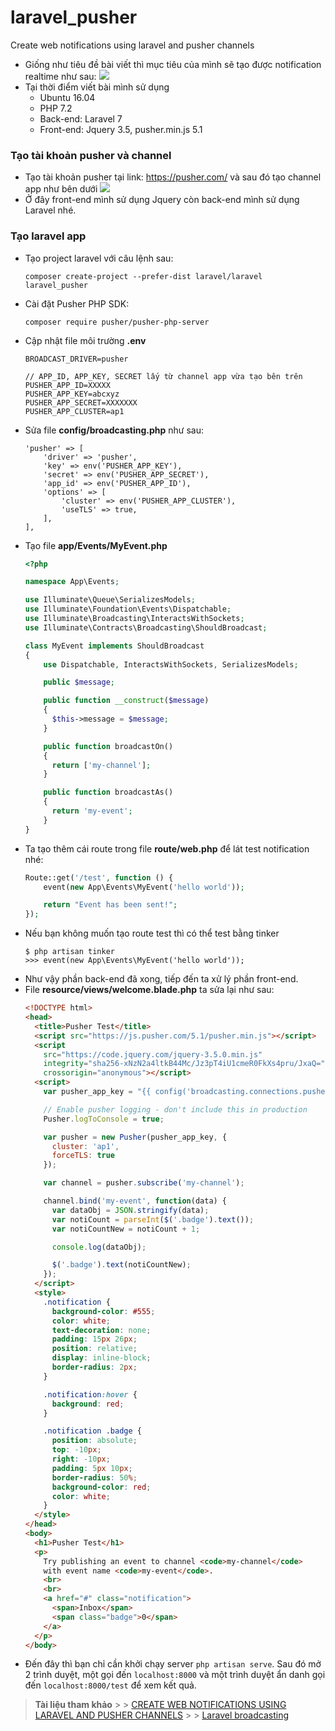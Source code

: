 # laravel_pusher
Create web notifications using laravel and pusher channels

- Giống như tiêu đề bài viết thì mục tiêu của mình sẽ tạo được notification realtime như sau:
![](https://images.viblo.asia/03fa92ad-fe9a-4b1f-914d-edaf3efdecb5.gif)
- Tại thời điểm viết bài mình sử dụng
    - Ubuntu 16.04
    - PHP 7.2
    - Back-end: Laravel 7
    - Front-end: Jquery 3.5, pusher.min.js 5.1

### Tạo tài khoản pusher và channel
- Tạo tài khoản pusher tại link: https://pusher.com/ và sau đó tạo channel app như bên dưới
![](https://images.viblo.asia/bb1c951f-b698-4cf8-9cc7-b57189a27bda.png)
- Ở đây front-end mình sử dụng Jquery còn back-end mình sử dụng Laravel nhé.
### Tạo laravel app
- Tạo project laravel với câu lệnh sau:
    ```
    composer create-project --prefer-dist laravel/laravel laravel_pusher
    ```
- Cài đặt Pusher PHP SDK:
    ```
    composer require pusher/pusher-php-server
    ```
- Cập nhật file môi trường **.env**
    ```
    BROADCAST_DRIVER=pusher

    // APP_ID, APP_KEY, SECRET lấy từ channel app vừa tạo bên trên
    PUSHER_APP_ID=XXXXX
    PUSHER_APP_KEY=abcxyz
    PUSHER_APP_SECRET=XXXXXXX
    PUSHER_APP_CLUSTER=ap1
    ```
- Sửa file **config/broadcasting.php** như sau:
    ```
    'pusher' => [
        'driver' => 'pusher',
        'key' => env('PUSHER_APP_KEY'),
        'secret' => env('PUSHER_APP_SECRET'),
        'app_id' => env('PUSHER_APP_ID'),
        'options' => [
            'cluster' => env('PUSHER_APP_CLUSTER'),
            'useTLS' => true,
        ],
    ],
    ```
- Tạo file **app/Events/MyEvent.php**
    ```PHP
    <?php

    namespace App\Events;

    use Illuminate\Queue\SerializesModels;
    use Illuminate\Foundation\Events\Dispatchable;
    use Illuminate\Broadcasting\InteractsWithSockets;
    use Illuminate\Contracts\Broadcasting\ShouldBroadcast;

    class MyEvent implements ShouldBroadcast
    {
        use Dispatchable, InteractsWithSockets, SerializesModels;

        public $message;

        public function __construct($message)
        {
          $this->message = $message;
        }

        public function broadcastOn()
        {
          return ['my-channel'];
        }

        public function broadcastAs()
        {
          return 'my-event';
        }
    }
    ```
- Ta tạo thêm cái route trong file **route/web.php** để lát test notification nhé:
    ```PHP
    Route::get('/test', function () {
        event(new App\Events\MyEvent('hello world'));

        return "Event has been sent!";
    });
    ```
- Nếu bạn không muốn tạo route test thì có thể test bằng tinker
    ```
    $ php artisan tinker
    >>> event(new App\Events\MyEvent('hello world'));
    ```
- Như vậy phần back-end đã xong, tiếp đến ta xử lý phần front-end.
- File **resource/views/welcome.blade.php** ta sửa lại như sau:
    ```HTML
    <!DOCTYPE html>
    <head>
      <title>Pusher Test</title>
      <script src="https://js.pusher.com/5.1/pusher.min.js"></script>
      <script
        src="https://code.jquery.com/jquery-3.5.0.min.js"
        integrity="sha256-xNzN2a4ltkB44Mc/Jz3pT4iU1cmeR0FkXs4pru/JxaQ="
        crossorigin="anonymous"></script>
      <script>
        var pusher_app_key = "{{ config('broadcasting.connections.pusher.key') }}"

        // Enable pusher logging - don't include this in production
        Pusher.logToConsole = true;

        var pusher = new Pusher(pusher_app_key, {
          cluster: 'ap1',
          forceTLS: true
        });

        var channel = pusher.subscribe('my-channel');

        channel.bind('my-event', function(data) {
          var dataObj = JSON.stringify(data);
          var notiCount = parseInt($('.badge').text());
          var notiCountNew = notiCount + 1;

          console.log(dataObj);

          $('.badge').text(notiCountNew);
        });
      </script>
      <style>
        .notification {
          background-color: #555;
          color: white;
          text-decoration: none;
          padding: 15px 26px;
          position: relative;
          display: inline-block;
          border-radius: 2px;
        }

        .notification:hover {
          background: red;
        }

        .notification .badge {
          position: absolute;
          top: -10px;
          right: -10px;
          padding: 5px 10px;
          border-radius: 50%;
          background-color: red;
          color: white;
        }
      </style>
    </head>
    <body>
      <h1>Pusher Test</h1>
      <p>
        Try publishing an event to channel <code>my-channel</code>
        with event name <code>my-event</code>.
        <br>
        <br>
        <a href="#" class="notification">
          <span>Inbox</span>
          <span class="badge">0</span>
        </a>
      </p>
    </body>
    ```
- Đến đây thì bạn chỉ cần khởi chạy server `php artisan serve`. Sau đó mở 2 trình duyệt, một gọi đến `localhost:8000` và một trình duyệt ẩn danh gọi đến `localhost:8000/test` để xem kết quả.

> **Tài liệu tham khảo**
    >
    > [CREATE WEB NOTIFICATIONS USING LARAVEL AND PUSHER CHANNELS](https://pusher.com/tutorials/web-notifications-laravel-pusher-channels)
    >
    > [Laravel broadcasting](https://laravel.com/docs/master/broadcasting#driver-prerequisites)
